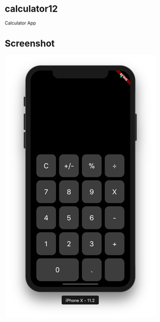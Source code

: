 # calculator12

Calculator App

# Screenshot

![alt text](screenshots/calculatorui.png "Auth Screen")

